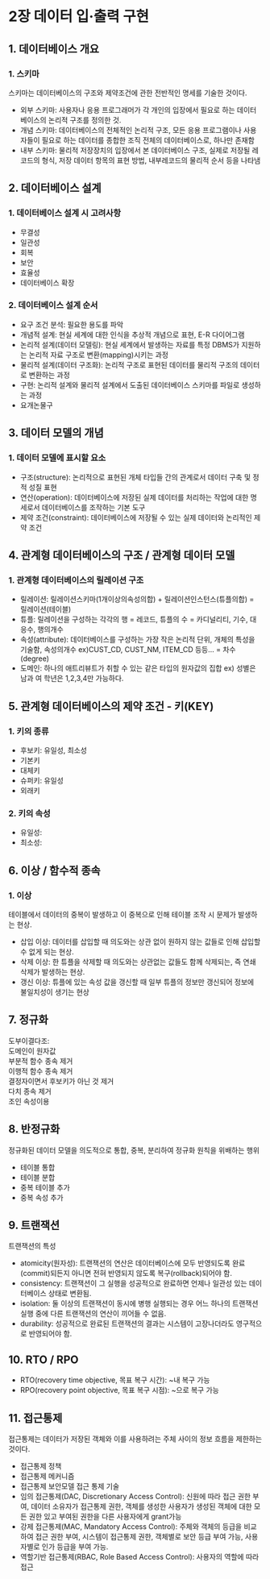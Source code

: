 # 2장 데이터 입·출력 구현
## 1. 데이터베이스 개요
### 1. 스키마
스키마는 데이터베이스의 구조와 제약조건에 관한 전반적인 명세를 기술한 것이다.
* 외부 스키마: 사용자나 응용 프로그래머가 각 개인의 입장에서 필요로 하는 데이터베이스의 논리적 구조를 정의한 것.
* 개념 스키마: 데이터베이스의 전체적인 논리적 구조, 모든 응용 프로그램이나 사용자들이 필요로 하는 데이터를 종합한 조직 전체의 데이터베이스로, 하나만 존재함
* 내부 스키마: 물리적 저장장치의 입장에서 본 데이터베이스 구조, 실제로 저장될 레코드의 형식, 저장 데이터 항목의 표현 방법, 내부레코드의 물리적 순서 등을 나타냄

## 2. 데이터베이스 설계
### 1. 데이터베이스 설계 시 고려사항
* 무결성
* 일관성
* 회복
* 보안
* 효율성
* 데이터베이스 확장
### 2. 데이터베이스 설계 순서
* 요구 조건 분석: 필요한 용도를 파악
* 개념적 설계: 현실 세계에 대한 인식을 추상적 개념으로 표현, E-R 다이어그램
* 논리적 설계(데이터 모델링): 현실 세계에서 발생하는 자료를 특정 DBMS가 지원하는 논리적 자료 구조로 변환(mapping)시키는 과정
* 물리적 설계(데이터 구조화): 논리적 구조로 표현된 데이터를 물리적 구조의 데이터로 변환하는 과정
* 구현: 논리적 설계와 물리적 설계에서 도출된 데이터베이스 스키마를 파일로 생성하는 과정
* 요개논물구
## 3. 데이터 모델의 개념
### 1. 데이터 모델에 표시할 요소
* 구조(structure): 논리적으로 표현된 개체 타입들 간의 관계로서 데이터 구축 및 정적 성질 표현
* 연산(operation): 데이터베이스에 저장된 실제 데이터를 처리하는 작업에 대한 명세로서 데이터베이스를 조작하는 기본 도구
* 제약 조건(constraint): 데이터베이스에 저장될 수 있는 실제 데이터와 논리적인 제약 조건
## 4. 관계형 데이터베이스의 구조 / 관계형 데이터 모델
### 1. 관계형 데이터베이스의 릴레이션 구조
* 릴레이션: 릴레이션스키마(1개이상의속성의합) + 릴레이션인스턴스(튜플의합) = 릴레이션(테이블)
* 튜플: 릴레이션을 구성하는 각각의 행 = 레코드, 튜플의 수 = 카디널리티, 기수, 대응수, 행의개수 
* 속성(attribute): 데이터베이스를 구성하는 가장 작은 논리적 단위, 개체의 특성을 기술함, 속성의개수 ex)CUST_CD, CUST_NM, ITEM_CD 등등... = 차수(degree)
* 도메인: 하나의 애트리뷰트가 취할 수 있는 같은 타입의 원자값의 집합 ex) 성별은 남과 여 학년은 1,2,3,4만 가능하다.
## 5. 관계형 데이터베이스의 제약 조건 - 키(KEY)
### 1. 키의 종류
* 후보키: 유일성, 최소성
* 기본키
* 대체키
* 슈퍼키: 유일성
* 외래키
### 2. 키의 속성
* 유일성:
* 최소성:
## 6. 이상 / 함수적 종속
### 1. 이상
테이블에서 데이터의 중복이 발생하고 이 중복으로 인해 테이블 조작 시 문제가 발생하는 현상.
* 삽입 이상: 데이터를 삽입할 때 의도와는 상관 없이 원하지 않는 값들로 인해 삽입할 수 없게 되는 현상.
* 삭제 이상: 한 튜플을 삭제할 때 의도와는 상관없는 값들도 함께 삭제되는, 즉 연쇄 삭제가 발생하는 현상.
* 갱신 이상: 튜플에 있는 속성 값을 갱신할 때 일부 튜플의 정보만 갱신되어 정보에 불일치성이 생기는 현상
## 7. 정규화
도부이결다조:  
도메인이 원자값  
부분적 함수 종속 제거  
이행적 함수 종속 제거  
결정자이면서 후보키가 아닌 것 제거  
다치 종속 제거  
조인 속성이용  
## 8. 반정규화
정규화된 데이터 모델을 의도적으로 통합, 중복, 분리하여 정규화 원칙을 위배하는 행위
* 테이블 통합
* 테이블 분합
* 중복 테이블 추가
* 중복 속성 추가
## 9. 트랜잭션
트랜잭션의 특성
* atomicity(원자성): 트랜잭션의 연산은 데이터베이스에 모두 반영되도록 완료(commit)되든지 아니면 전혀 반영되지 않도록 복구(rollback)되어야 함.
* consistency: 트랜잭션이 그 실행을 성공적으로 완료하면 언제나 일관성 있는 데이터베이스 상태로 변환됨.
* isolation: 둘 이상의 트랜잭션이 동시에 병행 실행되는 경우 어느 하나의 트랜잭션 실행 중에 다른 트랜잭션의 연산이 끼어들 수 없음.
* durability: 성공적으로 완료된 트랜잭션의 결과는 시스템이 고장나더라도 영구적으로 반영되어야 함.
## 10. RTO / RPO
* RTO(recovery time objective, 목표 복구 시간): ~내 복구 가능
* RPO(recovery point objective, 목표 복구 시점): ~으로 복구 가능
## 11. 접근통제
접근통제는 데이터가 저장된 객체와 이를 사용하려는 주체 사이의 정보 흐름을 제한하는 것이다.
* 접근통제 정책
* 접근통제 메커니즘
* 접근통제 보안모델
접근 통제 기술
* 임의 접근통제(DAC, Discretionary Access Control): 신원에 따라 접근 권한 부여, 데이터 소유자가 접근통제 권한, 객체를 생성한 사용자가 생성된 객체에 대한 모든 권한 있고 부여된 권한을 다른 사용자에게 grant가능
* 강제 접근통제(MAC, Mandatory Access Control): 주체와 객체의 등급을 비교하여 접근 권한 부여, 시스템이 접근통제 권한, 객체별로 보안 등급 부여 가능, 사용자별로 인가 등급을 부여 가능.
* 역할기반 접근통제(RBAC, Role Based Access Control): 사용자의 역할에 따라 접근
